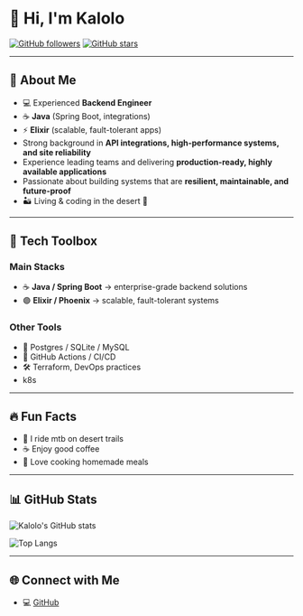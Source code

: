 # 👋 Hi, I'm Kalolo

[![GitHub followers](https://img.shields.io/github/followers/kalolo?style=social)](https://github.com/kalolo)
[![GitHub stars](https://img.shields.io/github/stars/kalolo?style=social)](https://github.com/kalolo)

---

## 🚀 About Me
- 💻 Experienced **Backend Engineer**
- ☕ **Java** (Spring Boot, integrations)
- ⚡ **Elixir** (scalable, fault-tolerant apps)    
- Strong background in **API integrations, high-performance systems, and site reliability**  
- Experience leading teams and delivering **production-ready, highly available applications**  
- Passionate about building systems that are **resilient, maintainable, and future-proof**
- 🏜️ Living & coding in the desert 🌵


---

## 🧰 Tech Toolbox

### Main Stacks
- ☕ **Java / Spring Boot** → enterprise-grade backend solutions
- 🟣 **Elixir / Phoenix** → scalable, fault-tolerant systems  

### Other Tools
- 🐘 Postgres / SQLite / MySQL
- 🐙 GitHub Actions / CI/CD  
- 🛠️ Terraform, DevOps practices
- k8s

---

## 🔥 Fun Facts
- 🚵 I ride mtb on desert trails
- ☕️ Enjoy good coffee
- 🍲 Love cooking homemade meals

---

## 📊 GitHub Stats
![Kalolo's GitHub stats](https://github-readme-stats.vercel.app/api?username=kalolo&show_icons=true&theme=radical)

![Top Langs](https://github-readme-stats.vercel.app/api/top-langs/?username=kalolo&layout=compact&theme=radical)

---

## 🌐 Connect with Me
- 💻 [GitHub](https://github.com/kalolo)  

